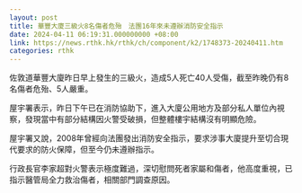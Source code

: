 ```yaml
---
layout: post
title: 華豐大廈三級火8名傷者危殆　法團16年來未遵辦消防安全指示
date: 2024-04-11 06:19:31.000000000 +08:00
link: https://news.rthk.hk/rthk/ch/component/k2/1748373-20240411.htm
categories: rthk
---
```


佐敦道華豐大廈昨日早上發生的三級火，造成5人死亡40人受傷，截至昨晚仍有8名傷者危殆、5人嚴重。

屋宇署表示，昨日下午已在消防協助下，進入大廈公用地方及部分私人單位內視察，發現當中有部分結構因火警受破損，但整體樓宇結構沒有明顯危險。

屋宇署又說，2008年曾經向法團發出消防安全指示，要求涉事大廈提升至切合現代要求的防火保障，但至今仍未遵辦指示。

行政長官李家超對火警表示極度難過，深切慰問死者家屬和傷者，他高度重視，已指示醫管局全力救治傷者，相關部門調查原因。
